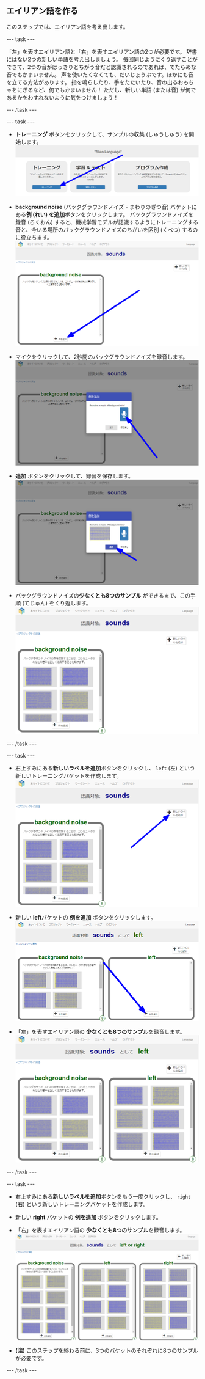 ## エイリアン語を作る
このステップでは、エイリアン語を考え出します。

--- task ---

「左」を表すエイリアン語と「右」を表すエイリアン語の2つが必要です。 辞書にはない2つの新しい単語を考え出しましょう。 毎回同じようにくり返すことができて、2つの音がはっきりとちがう音だと認識されるのであれば、でたらめな音でもかまいません。 声を使いたくなくても、だいじょうぶです。ほかにも音を立てる方法があります。 指を鳴らしたり、手をたたいたり、音の出るおもちゃをにぎるなど、何でもかまいません！ ただし、新しい単語 (または音) が何であるかをわすれないように気をつけましょう！

--- /task ---

--- task ---

+ **トレーニング** ボタンをクリックして、サンプルの収集 (しゅうしゅう) を開始します。 ![トレーニングボタンを指す矢印](images/click-train.png)

+ **background noise** (バックグラウンドノイズ - まわりのざつ音) バケットにある**例 (れい) を追加**ボタンをクリックします。 バックグラウンドノイズを録音 (ろくおん) すると、機械学習モデルが認識するようにトレーニングする音と、今いる場所のバックグラウンドノイズのちがいを区別 (くべつ) するのに役立ちます。 ![「例を追加」ボタンを指す矢印](images/background-noise-annotated.png)

+ マイクをクリックして、2秒間のバックグラウンドノイズを録音します。 ![マイクボタンを指す矢印](images/add-example-annotated.png)

+ **追加** ボタンをクリックして、録音を保存します。 ![追加ボタンを指す矢印](images/save-example-annotated.png)

+ バックグラウンドノイズの**少なくとも8つのサンプル** ができるまで、この手順 (てじゅん) をくり返します。 ![8つのバックグラウンドノイズのサンプルが入ったバケット](images/8-background.png)

--- /task ---

--- task ---

+ 右上すみにある**新しいラベルを追加**ボタンをクリックし、 `left` (左) という新しいトレーニングバケットを作成します。 ![「新しいラベルを追加」ボタンを指す矢印](images/8-background-annotated.png)

+ 新しい **left**バケットの **例を追加** ボタンをクリックします。 ![「例を追加」ボタンを指す矢印](images/left-empty-annotated.png)

+ 「左」を表すエイリアン語の **少なくとも8つのサンプル**を録音します。 ![8つの「左」の音のサンプルが入ったバケット](images/8-left.png)

--- /task ---


--- task ---

+ 右上すみにある**新しいラベルを追加**ボタンをもう一度クリックし、 `right` (右) という新しいトレーニングバケットを作成します。

+ 新しい **right** バケットの **例を追加** ボタンをクリックします。

+ 「右」を表すエイリアン語の **少なくとも8つのサンプル**を録音します。 ![8つの「右」の音のサンプルが入ったバケット](images/8-right.png)

+ **(注)** このステップを終わる前に、3つのバケットのそれぞれに8つのサンプルが必要です。

--- /task ---
